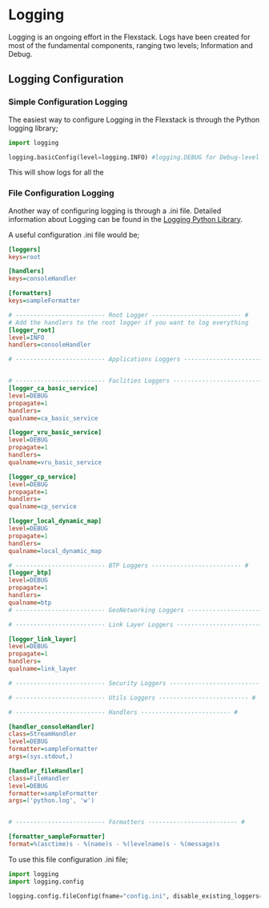 # Logging

Logging is an ongoing effort in the Flexstack. Logs have been created for most of the fundamental components, ranging two levels; Information and Debug. 

## Logging Configuration

### Simple Configuration Logging 

The easiest way to configure Logging in the Flexstack is through the Python logging library;

```py
import logging

logging.basicConfig(level=logging.INFO) #logging.DEBUG for Debug-level logs.
```
This will show logs for all the 

### File Configuration Logging

Another way of configuring logging is through a .ini file. Detailed information about Logging can be found in the [Logging Python Library](https://docs.python.org/3/library/logging.html).

A useful configuration .ini file would be;

```ini
[loggers]
keys=root

[handlers]
keys=consoleHandler

[formatters]
keys=sampleFormatter

# ------------------------- Root Logger ------------------------- #
# Add the handlers to the root logger if you want to log everything
[logger_root]
level=INFO
handlers=consoleHandler

# ------------------------- Applications Loggers ------------------------- #


# ------------------------- Faclities Loggers ------------------------- #
[logger_ca_basic_service]
level=DEBUG
propagate=1
handlers=
qualname=ca_basic_service

[logger_vru_basic_service]
level=DEBUG
propagate=1
handlers=
qualname=vru_basic_service

[logger_cp_service]
level=DEBUG
propagate=1
handlers=
qualname=cp_service

[logger_local_dynamic_map]
level=DEBUG
propagate=1
handlers=
qualname=local_dynamic_map

# ------------------------- BTP Loggers ------------------------- #
[logger_btp]
level=DEBUG
propagate=1
handlers=
qualname=btp
# ------------------------- GeoNetworking Loggers ------------------------- #

# ------------------------- Link Layer Loggers ------------------------- #

[logger_link_layer]
level=DEBUG
propagate=1
handlers=
qualname=link_layer

# ------------------------- Security Loggers ------------------------- #

# ------------------------- Utils Loggers ------------------------- #

# ------------------------- Handlers ------------------------- #

[handler_consoleHandler]
class=StreamHandler
level=DEBUG
formatter=sampleFormatter
args=(sys.stdout,)

[handler_fileHandler]
class=FileHandler
level=DEBUG
formatter=sampleFormatter
args=('python.log', 'w')


# ------------------------- Formatters ------------------------- #

[formatter_sampleFormatter]
format=%(asctime)s - %(name)s - %(levelname)s - %(message)s
```

To use this file configuration .ini file;

```py
import logging
import logging.config

logging.config.fileConfig(fname="config.ini", disable_existing_loggers=False)
```